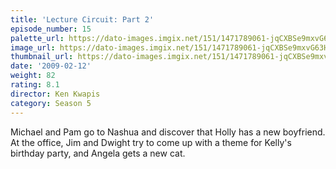 ```yaml
---
title: 'Lecture Circuit: Part 2'
episode_number: 15
palette_url: https://dato-images.imgix.net/151/1471789061-jqCXBSe9mxvG63HhtyNODPpHTiU.jpg?ixlib=rb-1.1.0&ch=DPR%2CWidth&auto=enhance&palette=json
image_url: https://dato-images.imgix.net/151/1471789061-jqCXBSe9mxvG63HhtyNODPpHTiU.jpg?ixlib=rb-1.1.0&ch=DPR%2CWidth&auto=compress%2Cformat&w=500
thumbnail_url: https://dato-images.imgix.net/151/1471789061-jqCXBSe9mxvG63HhtyNODPpHTiU.jpg?ixlib=rb-1.1.0&ch=DPR%2CWidth&auto=enhance&w=500&h=280&fit=crop&fm=jpg
date: '2009-02-12'
weight: 82
rating: 8.1
director: Ken Kwapis
category: Season 5
---
```


Michael and Pam go to Nashua and discover that Holly has a new boyfriend. At the office, Jim and Dwight try to come up with a theme for Kelly's birthday party, and Angela gets a new cat.